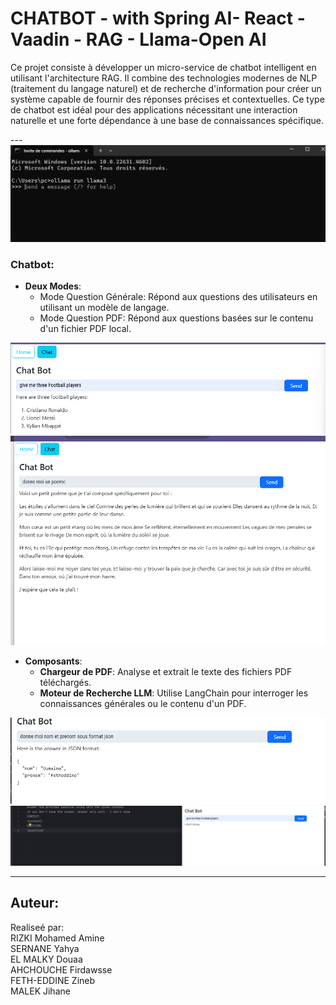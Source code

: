 <h1>CHATBOT - with Spring AI- React - Vaadin - RAG - Llama-Open AI</h1>

<p>Ce projet consiste à développer un micro-service de chatbot intelligent en utilisant l'architecture RAG. Il combine des technologies modernes de NLP (traitement du langage naturel) et de recherche d'information pour créer un système capable de fournir des réponses précises et contextuelles. Ce type de chatbot est idéal pour des applications nécessitant une interaction naturelle et une forte dépendance à une base de connaissances spécifique.</p>
---

<img src="Screens/1.png" alt="first" />


### Chatbot:
- **Deux Modes**:
  - Mode Question Générale: Répond aux questions des utilisateurs en utilisant un modèle de langage.
  - Mode Question PDF: Répond aux questions basées sur le contenu d'un fichier PDF local.

<img src="Screens/2.png" alt="first" />
<img src="Screens/3.png" alt="first" />

  

- **Composants**:
  - **Chargeur de PDF**: Analyse et extrait le texte des fichiers PDF téléchargés.
  - **Moteur de Recherche LLM**: Utilise LangChain pour interroger les connaissances générales ou le contenu d'un PDF.
<img src="Screens/4.png" alt="first" />
<img src="Screens/5.png" alt="first" />

----
Auteur:
----
Realiseé par: <br>
RIZKI Mohamed Amine <br>
SERNANE Yahya <br>
EL MALKY Douaa <br>
AHCHOUCHE Firdawsse <br>
FETH-EDDINE Zineb <br>
MALEK Jihane <br>
